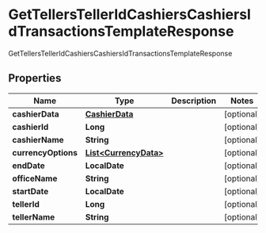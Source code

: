 

# GetTellersTellerIdCashiersCashiersIdTransactionsTemplateResponse

GetTellersTellerIdCashiersCashiersIdTransactionsTemplateResponse

## Properties

| Name | Type | Description | Notes |
|------------ | ------------- | ------------- | -------------|
|**cashierData** | [**CashierData**](CashierData.md) |  |  [optional] |
|**cashierId** | **Long** |  |  [optional] |
|**cashierName** | **String** |  |  [optional] |
|**currencyOptions** | [**List&lt;CurrencyData&gt;**](CurrencyData.md) |  |  [optional] |
|**endDate** | **LocalDate** |  |  [optional] |
|**officeName** | **String** |  |  [optional] |
|**startDate** | **LocalDate** |  |  [optional] |
|**tellerId** | **Long** |  |  [optional] |
|**tellerName** | **String** |  |  [optional] |



